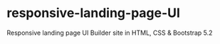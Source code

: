 # responsive-landing-page-UI
Responsive landing page UI Builder site in HTML, CSS &amp; Bootstrap 5.2
